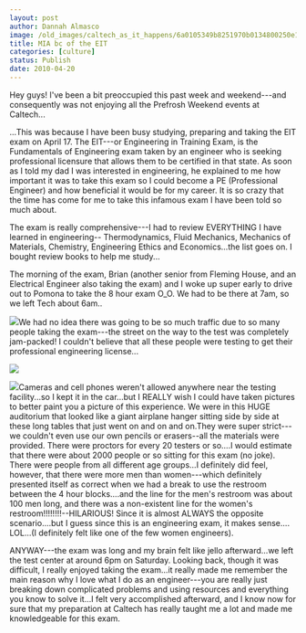 ```yaml
---
layout: post
author: Dannah Almasco
image: /old_images/caltech_as_it_happens/6a0105349b8251970b0134800250e1970c.jpg
title: MIA bc of the EIT
categories: [culture]
status: Publish
date: 2010-04-20
---
```


Hey guys!
I've been a bit preoccupied this past week and weekend---and consequently was not enjoying all the Prefrosh Weekend events at Caltech...

...This was because I have been busy studying, preparing and taking the EIT exam on April 17. The EIT---or Engineering in Training Exam, is the Fundamentals of Engineering exam taken by an engineer who is seeking professional licensure that allows them to be certified in that state. As soon as I told my dad I was interested in engineering, he explained to me how important it was to take this exam so I could become a PE (Professional Engineer) and how beneficial it would be for my career. It is so crazy that the time has come for me to take this infamous exam I have been told so much about.

The exam is really comprehensive---I had to review EVERYTHING I have learned in engineering-- Thermodynamics, Fluid Mechanics, Mechanics of Materials, Chemistry, Engineering Ethics and Economics...the list goes on. I bought review books to help me study...

The morning of the exam, Brian (another senior from Fleming House, and an Electrical Engineer also taking the exam) and I woke up super early to drive out to Pomona to take the 8 hour exam O_O. We had to be there at 7am, so we left Tech about 6am..


![](/old_images/caltech_as_it_happens/6a0105349b8251970b01348002537e970c.jpg)We had no idea there was going to be so much traffic due to so many people taking the exam---the street on the way to the test was completely jam-packed! I couldn't believe that all these people were testing to get their professional engineering license...


![](/old_images/caltech_as_it_happens/6a0105349b8251970b013480025721970c.jpg)

![](/old_images/caltech_as_it_happens/6a0105349b8251970b0134800257eb970c.jpg)Cameras and cell phones weren't allowed anywhere near the testing facility...so I kept it in the car...but I REALLY wish I could have taken pictures to better paint you a picture of this experience. 
We were in this HUGE auditorium that looked like a giant airplane 
hanger sitting side by side at these long tables that just went on and on and on.They were super strict---we couldn't even use our own pencils or erasers--all the materials were provided. There were proctors for every 20 testers or so....I would estimate that there were about 2000 people or so sitting for this exam (no joke). 
There were people from all different age groups...I definitely did feel, however, that there were more men than women---which definitely presented itself as correct when we had a break to use the restroom between the 4 hour blocks....and the line for the men's restroom was about 100 men long, and there was a non-existent line for the women's restroom!!!!!!!!--HILARIOUS! Since it is almost ALWAYS the opposite scenario....but I guess since this is an engineering exam, it makes sense.... LOL...(I definitely felt like one of the few women engineers).

ANYWAY---the exam was long and my brain felt like jello afterward...we left the test center at around 6pm on Saturday. Looking back, though it was difficult, I really enjoyed taking the exam...it really made me remember the main reason why I love what I do as an engineer---you are really just breaking down complicated problems and using resources and everything you know to solve it...I felt very accomplished afterward, and I know now for sure that my preparation at Caltech has really taught me a lot and made me knowledgeable for this exam. 
